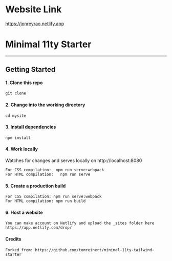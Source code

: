 # Website Link
https://jonreyrao.netlify.app

# Minimal 11ty Starter
 

---

## Getting Started


#### 1. Clone this repo
```
git clone 
```
#### 2. Change into the working directory

```
cd mysite
```

#### 3. Install dependencies

```
npm install
```

#### 4. Work locally
Watches for changes and serves locally on http://localhost:8080
```
For CSS compilation:  npm run serve:webpack  
For HTML compilation:   npm run serve
```

#### 5. Create a production build

```
For CSS compilation: npm run serve:webpack   
For HTML compilation: npm run build  
```

#### 6. Host a website
```
You can make account on Netlify and upload the _sites folder here
https://app.netlify.com/drop/
```



#### Credits 
```
Forked from: https://github.com/tomreinert/minimal-11ty-tailwind-starter
```

